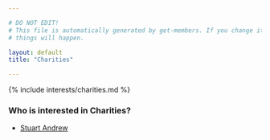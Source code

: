 ```yaml
---

# DO NOT EDIT!
# This file is automatically generated by get-members. If you change it, bad
# things will happen.

layout: default
title: "Charities"

---
```


{% include interests/charities.md %}

### Who is interested in Charities?


* [Stuart Andrew](/members/stuart-andrew.html)
